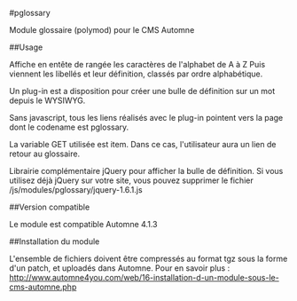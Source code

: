 #pglossary

Module glossaire (polymod) pour le CMS Automne

##Usage

Affiche en entête de rangée les caractères de l'alphabet de A à Z
Puis viennent les libellés et leur définition, classés par ordre alphabétique.

Un plug-in est a disposition pour créer une bulle de définition sur un mot depuis le WYSIWYG.

Sans javascript, tous les liens réalisés avec le plug-in pointent vers la page dont le codename est pglossary.

La variable GET utilisée est item. Dans ce cas, l'utilisateur aura un lien de retour au glossaire.

Librairie complémentaire jQuery pour afficher la bulle de définition.
Si vous utilisez déjà jQuery sur votre site, vous pouvez supprimer le fichier /js/modules/pglossary/jquery-1.6.1.js

##Version compatible

Le module est compatible Automne 4.1.3

##Installation du module

L'ensemble de fichiers doivent être compressés au format tgz sous la forme d'un patch, et uploadés dans Automne.
Pour en savoir plus : http://www.automne4you.com/web/16-installation-d-un-module-sous-le-cms-automne.php
